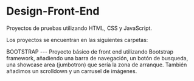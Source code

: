 # Design-Front-End
Proyectos de pruebas utilizando HTML, CSS y JavaScript.

Los proyectos se encuentran en las siguientes carpetas:

BOOTSTRAP --- Proyecto básico de front end utilizando Bootstrap framework, añadiendo una barra de navegación, un botón de busqueda, una showcase area (jumbotron) que sería la zona de arranque. También añadimos un scrolldown y un carrusel de imágenes. 

